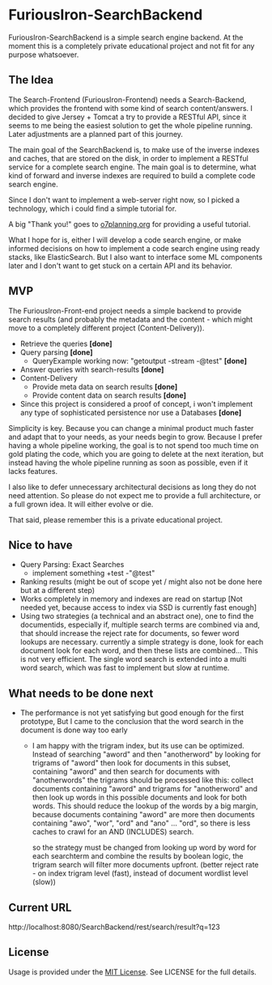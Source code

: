 # FuriousIron-SearchBackend

FuriousIron-SearchBackend is a simple search engine backend. At the moment this is a completely
private educational project and not fit for any purpose whatsoever.

## The Idea

The Search-Frontend (FuriousIron-Frontend) needs a Search-Backend, which provides the frontend 
with some kind of search content/answers. I decided to give Jersey + Tomcat a try to provide a 
RESTful API, since it seems to me being the easiest solution to get the whole pipeline running.
Later adjustments are a planned part of this journey.

The main goal of the SearchBackend is, to make use of the inverse indexes and caches, that are
stored on the disk, in order to implement a RESTful service for a complete search engine. The
main goal is to determine, what kind of forward and inverse indexes are required to build a 
complete code search engine.

Since I don't want to implement a web-server right now, so I picked a technology, which i could
find a simple tutorial for.

A big "Thank you!" goes to [o7planning.org](https://o7planning.org/de/11199/die-anleitung-zum-java-restful-web-services-fur-den-anfanger) for providing a useful tutorial.

What I hope for is, either I will develop a code search engine, or make informed decisions on
how to implement a code search engine using ready stacks, like ElasticSearch. But I also want
to interface some ML components later and I don't want to get stuck on a certain API and its 
behavior.

## MVP

The FuriousIron-Front-end project needs a simple backend to provide search results (and probably 
the metadata and the content - which might move to a completely different project (Content-Delivery)).

* Retrieve the queries __[done]__
* Query parsing __[done]__
  * QueryExample working now: "getoutput -stream -@test" __[done]__
* Answer queries with search-results __[done]__
* Content-Delivery
  * Provide meta data on search results __[done]__
  * Provide content data on search results __[done]__
* Since this project is considered a proof of concept, i won't implement any type of sophisticated persistence nor use a Databases __[done]__

Simplicity is key. Because you can change a minimal product much faster and adapt that to your needs,
as your needs begin to grow. Because I prefer having a whole pipeline working, the goal is to not 
spend too much time on gold plating the code, which you are going to delete at the next iteration, but 
instead having the whole pipeline running as soon as possible, even if it lacks features. 

I also like to defer unnecessary architectural decisions as long they do not need attention. So please
do not expect me to provide a full architecture, or a full grown idea. It will either evolve or die.

That said, please remember this is a private educational project.

## Nice to have

* Query Parsing: Exact Searches
  * implement something +test -"@test"
* Ranking results (might be out of scope yet / might also not be done here but at a different step)
* Works completely in memory and indexes are read on startup [Not needed yet, because access to index via SSD is currently fast enough]
* Using two strategies (a technical and an abstract one), one to find the documentids, especially if, multiple search terms are combined via and, that should increase the reject rate for documents, so fewer word lookups are necessary. currently a simple strategy is done, look for each document look for each word, and then these lists are combined... This is not very efficient. The single word search is extended into a multi word search, which was fast to implement but slow at runtime.

## What needs to be done next

* The performance is not yet satisfying but good enough for the first prototype, But I came to the conclusion that the word search in the document is done way too early 
  * I am happy with the trigram index, but its use can be optimized. Instead of searching "aword" and then "anotherword" by 
    looking for trigrams of "aword" then look for documents in this subset, containing "aword" and then search for 
    documents with "anotherwords" the trigrams should be processed like this: collect documents containing "aword" 
    and trigrams for "anotherword" and then look up words in this possible documents and look for both words. This 
    should reduce the lookup of the words by a big margin, because documents containing "aword" are more then documents 
    containing "awo", "wor", "ord" and "ano" ... "ord", so there is less caches to crawl for an AND (INCLUDES) search.
    
    so the strategy must be changed from looking up word by word for each searchterm and combine the results by boolean logic,
    the trigram search will filter more documents upfront. (better reject rate - on index trigram level (fast), instead of document wordlist level (slow)) 

## Current URL

http://localhost:8080/SearchBackend/rest/search/result?q=123

## License

Usage is provided under the [MIT License](http://opensource.org/licenses/mit-license.php). See LICENSE for the full details.
